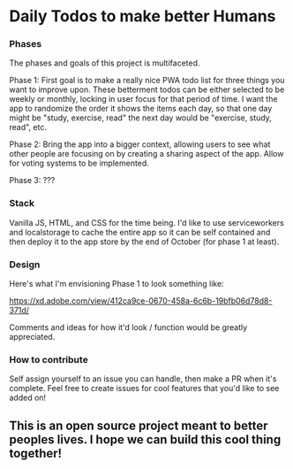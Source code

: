 # Daily Todos to make better Humans


### Phases
The phases and goals of this project is multifaceted.

Phase 1:
First goal is to make a really nice PWA todo list for three things you want to improve upon.
These betterment todos can be either selected to be weekly or monthly, locking in user focus for that period of time.
I want the app to randomize the order it shows the items each day, so that one day might be "study, exercise, read" 
the next day would be "exercise, study, read", etc.

Phase 2:
Bring the app into a bigger context, allowing users to see what other people are focusing on by creating a sharing aspect of the app.
Allow for voting systems to be implemented.

Phase 3:
???

### Stack
Vanilla JS, HTML, and CSS for the time being. I'd like to use serviceworkers and localstorage to cache the entire app so it can be self
contained and then deploy it to the app store by the end of October (for phase 1 at least).


### Design
Here's what I'm envisioning Phase 1 to look something like:

https://xd.adobe.com/view/412ca9ce-0670-458a-6c6b-19bfb06d78d8-371d/

Comments and ideas for how it'd look / function would be greatly appreciated.


### How to contribute
Self assign yourself to an issue you can handle, then make a PR when it's complete. Feel free to create issues for cool features that you'd like to see added on!




## This is an open source project meant to better peoples lives. I hope we can build this cool thing together!
